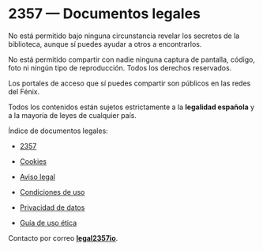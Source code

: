 # 2357 — Documentos legales

No está permitido bajo ninguna circunstancia revelar los secretos de la biblioteca, aunque sí puedes ayudar a otros a encontrarlos.

No está permitido compartir con nadie ninguna captura de pantalla, código, foto ni ningún tipo de reproducción. Todos los derechos reservados.

Los portales de acceso que sí puedes compartir son públicos en las redes del Fénix.

Todos los contenidos están sujetos estrictamente a la **legalidad española** y a la mayoría de leyes de cualquier país.

Índice de documentos legales:

* [2357](https://2357.io)

* [Cookies](/cookies)

* [Aviso legal](/aviso_legal)

* [Condiciones de uso](/condiciones_de_uso)

* [Privacidad de datos](/privacidad_de_datos)

* [Guía de uso ética](/guía_de_uso_etica)

Contacto por correo [**legal2357io**](mailto:legal@2357.io).
